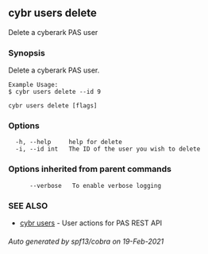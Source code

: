 ## cybr users delete

Delete a cyberark PAS user

### Synopsis

Delete a cyberark PAS user.
	
	Example Usage:
	$ cybr users delete --id 9

```
cybr users delete [flags]
```

### Options

```
  -h, --help     help for delete
  -i, --id int   The ID of the user you wish to delete
```

### Options inherited from parent commands

```
      --verbose   To enable verbose logging
```

### SEE ALSO

* [cybr users](cybr_users.md)	 - User actions for PAS REST API

###### Auto generated by spf13/cobra on 19-Feb-2021
